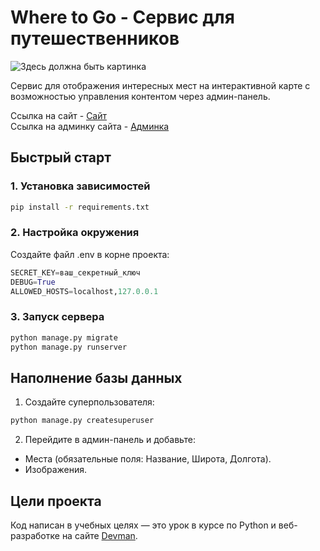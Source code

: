 # Where to Go - Сервис для путешественников

![Здесь должна быть картинка](demo.png)

Сервис для отображения интересных мест на интерактивной карте с возможностью управления контентом через админ-панель.

Ссылка на сайт - [Сайт](http://yoyoynv.pythonanywhere.com/)\
Ссылка на админку сайта - [Админка](http://yoyoynv.pythonanywhere.com/admin/)
## Быстрый старт

### 1. Установка зависимостей
```bash
pip install -r requirements.txt
```

### 2. Настройка окружения
Создайте файл .env в корне проекта:
```python
SECRET_KEY=ваш_секретный_ключ
DEBUG=True
ALLOWED_HOSTS=localhost,127.0.0.1
```

### 3. Запуск сервера
```bash
python manage.py migrate
python manage.py runserver
```

## Наполнение базы данных
1. Создайте суперпользователя:
```bash
python manage.py createsuperuser
```

2. Перейдите в админ-панель и добавьте:

- Места (обязательные поля: Название, Широта, Долгота).
- Изображения.

## Цели проекта

Код написан в учебных целях — это урок в курсе по Python и веб-разработке на сайте [Devman](https://dvmn.org).